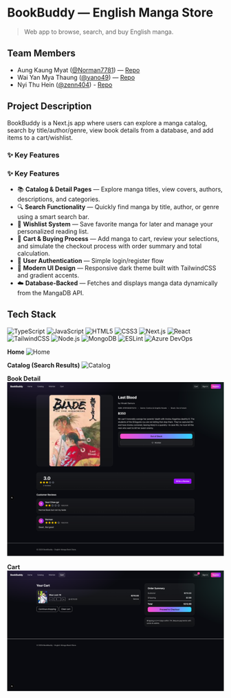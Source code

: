 # BookBuddy — English Manga Store

> Web app to browse, search, and buy English manga.

## Team Members

- Aung Kaung Myat ([@Norman7781](https://github.com/Norman7781)) — [Repo](https://github.com/Norman7781/Book_Buddy)
- Wai Yan Mya Thaung ([@yano49](https://github.com/yano49)) — [Repo](https://github.com/yano49/yano49.github.io.git)
- Nyi Thu Hein ([@zenn404](https://github.com/zenn404)) - [Repo](https://github.com/zenn404/zenn404.github.io.git)

## Project Description

BookBuddy is a Next.js app where users can explore a manga catalog, search by title/author/genre, view book details from a database, and add items to a cart/wishlist.

### ✨ Key Features

### ✨ Key Features

- 📚 **Catalog & Detail Pages** — Explore manga titles, view covers, authors, descriptions, and categories.
- 🔍 **Search Functionality** — Quickly find manga by title, author, or genre using a smart search bar.
- 💖 **Wishlist System** — Save favorite manga for later and manage your personalized reading list.
- 🛒 **Cart & Buying Process** — Add manga to cart, review your selections, and simulate the checkout process with order summary and total calculation.
- 🔐 **User Authentication** — Simple login/register flow
- 🎨 **Modern UI Design** — Responsive dark theme built with TailwindCSS and gradient accents.
- ☁️ **Database-Backed** — Fetches and displays manga data dynamically from the MangaDB API.

## Tech Stack

![TypeScript](https://img.shields.io/badge/TypeScript-3178C6?logo=typescript&logoColor=white)
![JavaScript](https://img.shields.io/badge/JavaScript-F7DF1E?logo=javascript&logoColor=black)
![HTML5](https://img.shields.io/badge/HTML5-E34F26?logo=html5&logoColor=white)
![CSS3](https://img.shields.io/badge/CSS3-1572B6?logo=css3&logoColor=white)
![Next.js](https://img.shields.io/badge/Next.js-000?logo=next.js&logoColor=white)
![React](https://img.shields.io/badge/React-20232A?logo=react&logoColor=61DAFB)
![TailwindCSS](https://img.shields.io/badge/Tailwind-06B6D4?logo=tailwindcss&logoColor=white)
![Node.js](https://img.shields.io/badge/Node.js-339933?logo=nodedotjs&logoColor=white)
![MongoDB](https://img.shields.io/badge/MongoDB-4EA94B?logo=mongodb&logoColor=white)
![ESLint](https://img.shields.io/badge/ESLint-4B32C3?logo=eslint&logoColor=white)
![Azure DevOps](https://img.shields.io/badge/Azure%20DevOps-0078D7?logo=azure-devops&logoColor=white)

**Home**
![Home](./screen-shots/bookbuddy-homepage.png)

**Catalog (Search Results)**
![Catalog](./screen-shots/bookbuddy-catalog.png)

**Book Detail**
![Book Detail](./screen-shots/bookbuddy-bookdetailpage.png)

**Cart**
![Cart](./screen-shots/bookbuddy-cartpage.png)
